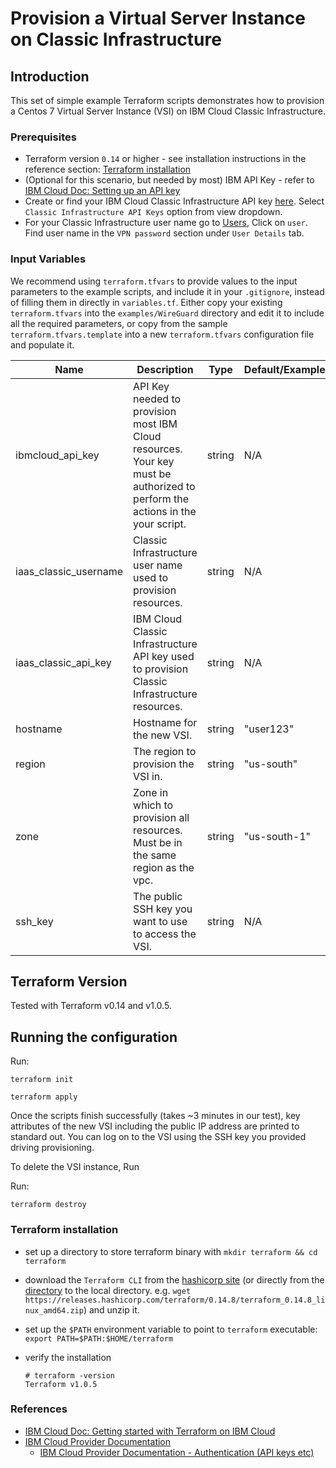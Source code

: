 # Provision a Virtual Server Instance on Classic Infrastructure

## Introduction

This set of simple example Terraform scripts demonstrates how to provision a Centos 7 Virtual Server Instance (VSI) on IBM Cloud Classic Infrastructure.

### Prerequisites

* Terraform version `0.14` or higher -  see installation instructions in the reference section:  [Terraform installation](#terraform-installation)
* (Optional for this scenario, but needed by most) IBM API Key - refer to  [IBM Cloud Doc: Setting up an API key](https://cloud.ibm.com/docs/account?topic=account-userapikey#create_user_key)
* Create or find your IBM Cloud Classic Infrastructure API key [here](https://cloud.ibm.com/iam/apikeys). Select `Classic Infrastructure API Keys` option from view dropdown.
* For your Classic Infrastructure user name go to [Users](https://cloud.ibm.com/iam/users), Click on `user`. Find user name in the `VPN password` section under `User Details` tab.



### Input Variables


We recommend using `terraform.tfvars` to provide values to the input parameters to the example scripts, and include it in your `.gitignore`, instead of filling them in directly in `variables.tf`. Either copy your existing `terraform.tfvars` into the `examples/WireGuard` directory and edit it to include all the required parameters, or copy from the sample `terraform.tfvars.template` into a new `terraform.tfvars` configuration file and populate it.


| Name | Description | Type | Default/Example | Required |
| ---- | ----------- | ---- | ------- | -------- |
| ibmcloud_api_key | API Key needed to provision most IBM Cloud resources.  Your key must be authorized to perform the actions in the your script. | string | N/A | no (included for demo purpose)|
| iaas_classic_username | Classic Infrastructure user name used to provision resources. | string | N/A | yes |
| iaas_classic_api_key | IBM Cloud Classic Infrastructure API key used to provision Classic Infrastructure resources. | string | N/A | yes |
| hostname | Hostname for the new VSI. | string | "user123" | yes |
| region | The region to provision the VSI in. | string | "us-south" | yes |
| zone | Zone in which to provision all resources.  Must be in the same region as the vpc. | string | "us-south-1" | yes |
| ssh_key | The public SSH key you want to use to access the VSI. |string | N/A | yes |


## Terraform Version
Tested with Terraform v0.14 and v1.0.5.

## Running the configuration

Run:

```shell
terraform init
```

```shell
terraform apply
```

Once the scripts finish successfully (takes ~3 minutes in our test), key attributes of the new VSI including the public IP address are printed to standard out. You can log on to the VSI using the SSH key you provided driving provisioning.

To delete the VSI instance, Run

Run:

```shell
terraform destroy
```

### Terraform installation

* set up a directory to store terraform binary with `mkdir terraform && cd terraform`
* download the `Terraform CLI` from the [hashicorp site](https://www.terraform.io/downloads.html) (or directly from the [directory](https://releases.hashicorp.com/terraform/) to the local directory. e.g. `wget https://releases.hashicorp.com/terraform/0.14.8/terraform_0.14.8_linux_amd64.zip`) and unzip it.
* set up the `$PATH` environment variable to point to `terraform` executable: `export PATH=$PATH:$HOME/terraform`
* verify the installation

  ```
  # terraform -version
  Terraform v1.0.5

  ```

### References

* [IBM Cloud Doc: Getting started with Terraform on IBM Cloud](https://cloud.ibm.com/docs/ibm-cloud-provider-for-terraform?topic=ibm-cloud-provider-for-terraform-getting-started)
* [IBM Cloud Provider Documentation](https://registry.terraform.io/providers/IBM-Cloud/ibm/latest/docs)
  * [IBM Cloud Provider Documentation - Authentication (API keys etc)](https://registry.terraform.io/providers/IBM-Cloud/ibm/latest/docs#authentication)
